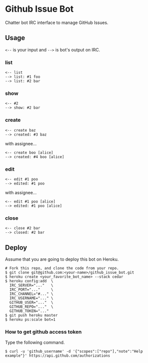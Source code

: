 # Github Issue Bot
Chatter bot IRC interface to manage GitHub Issues.

## Usage
`<--` is your input and `-->` is bot's output on IRC.

### list

```
<-- list
--> list: #1 foo
--> list: #2 bar
```

### show

```
<-- #2
--> show: #2 bar
```

### create

```
<-- create baz
--> created: #3 baz
```

with assignee...

```
<-- create boo [alice]
--> created: #4 boo [alice]
```

### edit

```
<-- edit #1 poo
--> edited: #1 poo
```

with assignee...

```
<-- edit #1 poo [alice]
--> edited: #1 poo [alice]
```

### close

```
<-- close #2 bar
--> closed: #2 bar
```

## Deploy
Assume that you are going to deploy this bot on Heroku.

```
# Fork this repo, and clone the code from your repo.
$ git clone git@github.com:<your-name>/github_issue_bot.git
$ heroku create <your_favorite_bot_name> --stack cedar
$ heroku config:add  \
  IRC_SERVER="..."   \
  IRC_PORT="..."     \
  IRC_CHANNEL="#..." \
  IRC_USERNAME="..." \
  GITHUB_USER="..."  \
  GITHUB_REPO="..."  \
  GITHUB_TOKEN="..."
$ git push heroku master
$ heroku ps:scale bot=1
```

### How to get github access token
Type the following command.

```
$ curl -u 'github_username' -d '{"scopes":["repo"],"note":"Help example"}' https://api.github.com/authorizations
```
